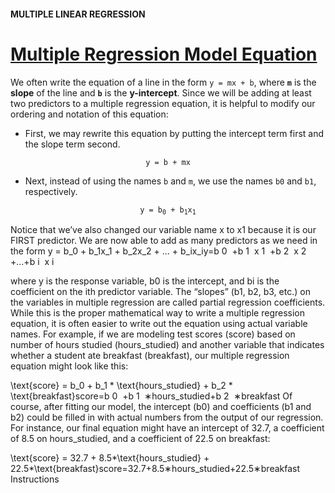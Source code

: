 #### MULTIPLE LINEAR REGRESSION

# [Multiple Regression Model Equation](https://www.codecademy.com/courses/linear-regression-mssp/lessons/stats-multiple-linear-regression/exercises/multiple-regression-model-equation)

We often write the equation of a line in the form `y = mx + b`, where **`m`** is the **slope** of the line and **`b`** is the **y-intercept**. 
Since we will be adding at least two predictors to a multiple regression equation, it is helpful to modify our ordering and notation of this equation:

* First, we may rewrite this equation by putting the intercept term first and the slope term second.
<p align="center"><code>y = b + mx</code></p>

* Next, instead of using the names `b` and `m`, we use the names `b0` and `b1`, respectively.
<p align="center"><code>y = b<sub>0</sub> + b<sub>1</sub>x<sub>1</sub></code></p> 
 
Notice that we’ve also changed our variable name x to x1 because it is our FIRST predictor.
We are now able to add as many predictors as we need in the form
y = b_0 + b_1x_1 + b_2x_2 + ... + b_ix_iy=b 
0
​
 +b 
1
​
 x 
1
​
 +b 
2
​
 x 
2
​
 +...+b 
i
​
 x 
i
​
 
where y is the response variable, b0 is the intercept, and bi is the coefficient on the ith predictor variable.
The “slopes” (b1, b2, b3, etc.) on the variables in multiple regression are called partial regression coefficients.
While this is the proper mathematical way to write a multiple regression equation, it is often easier to write out the equation using actual variable names. For example, if we are modeling test scores (score) based on number of hours studied (hours_studied) and another variable that indicates whether a student ate breakfast (breakfast), our multiple regression equation might look like this:

\text{score} = b_0 + b_1 * \text{hours\_studied} + b_2 * \text{breakfast}score=b 
0
​
 +b 
1
​
 ∗hours_studied+b 
2
​
 ∗breakfast
Of course, after fitting our model, the intercept (b0) and coefficients (b1 and b2) could be filled in with actual numbers from the output of our regression. For instance, our final equation might have an intercept of 32.7, a coefficient of 8.5 on hours_studied, and a coefficient of 22.5 on breakfast:

\text{score} = 32.7 + 8.5*\text{hours\_studied} + 22.5*\text{breakfast}score=32.7+8.5∗hours_studied+22.5∗breakfast
Instructions

